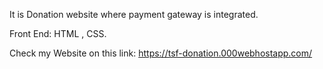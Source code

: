 It is Donation website where payment gateway is integrated.

Front End: HTML , CSS.

Check my Website on this link: https://tsf-donation.000webhostapp.com/
